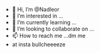 - 👋 Hi, I’m @Nadleor
- 👀 I’m interested in ...
- 🌱 I’m currently learning ...
- 💞️ I’m looking to collaborate on ...
- 📫 How to reach me ...dm me
- at insta bullcheeeeze 

<!---
Nadleor/Nadleor is a ✨ special ✨ repository because its `README.md` (this file) appears on your GitHub profile.
You can click the Preview link to take a look at your changes.
--->

